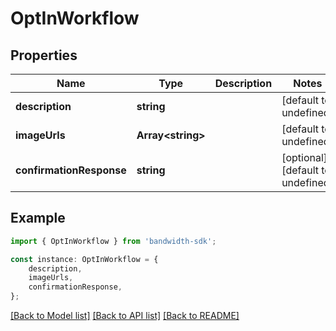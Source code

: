 # OptInWorkflow


## Properties

Name | Type | Description | Notes
------------ | ------------- | ------------- | -------------
**description** | **string** |  | [default to undefined]
**imageUrls** | **Array&lt;string&gt;** |  | [default to undefined]
**confirmationResponse** | **string** |  | [optional] [default to undefined]

## Example

```typescript
import { OptInWorkflow } from 'bandwidth-sdk';

const instance: OptInWorkflow = {
    description,
    imageUrls,
    confirmationResponse,
};
```

[[Back to Model list]](../README.md#documentation-for-models) [[Back to API list]](../README.md#documentation-for-api-endpoints) [[Back to README]](../README.md)
